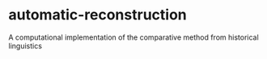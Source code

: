 # automatic-reconstruction
A computational implementation of the comparative method from historical linguistics
